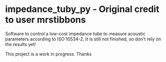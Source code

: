 # impedance_tuby_py - Original credit to user mrstibbons
Software to control a low-cost impedance tube to measure acoustic parameters according to ISO 10534-2. It is still not finished, so don't rely on the results yet!

This project is a work in progress. Thanks
